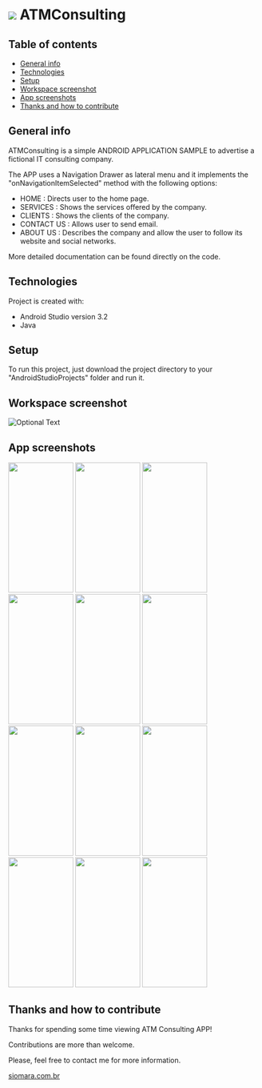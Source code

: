 # <kbd><img src="../master/app/src/main/res/drawable/profile.jpg"/></kbd>  ATMConsulting

## Table of contents
* [General info](#general-info)
* [Technologies](#technologies)
* [Setup](#setup)
* [Workspace screenshot](#workspace-screenshot)
* [App screenshots](#app-screenshots)
* [Thanks and how to contribute](#thanks-and-how-to-contribute)

## General info
ATMConsulting is a simple ANDROID APPLICATION SAMPLE to advertise a fictional IT consulting company.

The APP uses a Navigation Drawer as lateral menu and it implements the "onNavigationItemSelected" method with the following options:

* HOME          : Directs user to the home page.
* SERVICES      : Shows the services offered by the company.
* CLIENTS       : Shows the clients of the company.
* CONTACT US    : Allows user to send email.
* ABOUT US      : Describes the company and allow the user to follow its website and social networks.

More detailed documentation can be found directly on the code.

## Technologies
Project is created with:
* Android Studio version 3.2
* Java

## Setup
To run this project, just download the project directory to your "AndroidStudioProjects" folder and run it.

## Workspace screenshot
![Optional Text](../master/app/src/main/res/readme-screenshots/atmconsulting_workspace.png)

## App screenshots
<kbd><img src="../master/app/src/main/res/readme-screenshots/atm1_home.png"          width="130" height="260"></kbd> <kbd><img src="../master/app/src/main/res/readme-screenshots/atm2_navigation.png" width="130" height="260"></kbd>
<kbd><img src="../master/app/src/main/res/readme-screenshots/atm3_services.png"      width="130" height="260"></kbd>
<kbd><img src="../master/app/src/main/res/readme-screenshots/atm4_clients.png"       width="130" height="260"></kbd>
<kbd><img src="../master/app/src/main/res/readme-screenshots/atm5_1_contactus.png"   width="130" height="260"></kbd>
<kbd><img src="../master/app/src/main/res/readme-screenshots/atm5_2_presetemail.png" width="130" height="260"></kbd>
<kbd><img src="../master/app/src/main/res/readme-screenshots/atm6_1_aboutus.png"     width="130" height="260"></kbd>
<kbd><img src="../master/app/src/main/res/readme-screenshots/atm6_2_blankemail.png"  width="130" height="260"></kbd>
<kbd><img src="../master/app/src/main/res/readme-screenshots/atm6_3_website.png"     width="130" height="260"></kbd>
<kbd><img src="../master/app/src/main/res/readme-screenshots/atm6_4_facebook.png"    width="130" height="260"></kbd>
<kbd><img src="../master/app/src/main/res/readme-screenshots/atm6_5_instagram.png"   width="130" height="260"></kbd>
<kbd><img src="../master/app/src/main/res/readme-screenshots/atm6_6_github.png"      width="130" height="260"></kbd>

## Thanks and how to contribute
Thanks for spending some time viewing ATM Consulting APP!

Contributions are more than welcome.

Please, feel free to contact me for more information.

[siomara.com.br](http://www.siomara.com.br)